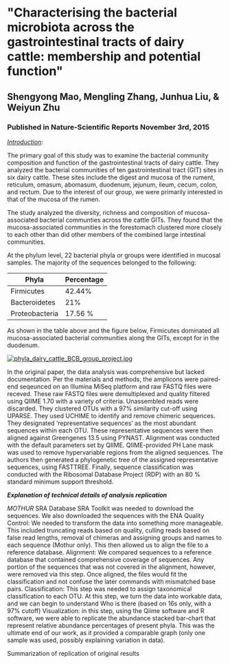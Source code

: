 # "Characterising the bacterial microbiota across the gastrointestinal tracts of dairy cattle: membership and potential function"
## Shengyong Mao, Mengling Zhang, Junhua Liu, & Weiyun Zhu
### Published in Nature-Scientific Reports November 3rd, 2015

*<u>Introduction</u>*:

The primary goal of this study was to examine the bacterial community composition and function of the gastrointestinal tracts of dairy cattle. They analyzed the bacterial communities of ten gastrointestinal tract (GIT) sites in six dairy cattle. These sites include the digest and mucosa of the rument, reticulum, omasum, abomasum, duodenum, jejunum, ileum, cecum, colon, and rectum. Due to the interest of our group, we were primarily interested in that of the mucosa of the rumen. 

The study analyzed the diversity, richness and composition of mucosa-associated bacterial communties across the cattle GITs. They found that the mucosa-associated communities in the forestomach clustered more closely to each other than did other members of the combined large intestinal communities. 

At the phylum level, 22 bacterial phyla or groups were identified in mucosal samples. The majority of the sequences belonged to the following:

|      Phyla     | Percentage |
| ---------------|------------|
|     Firmicutes |   42.44%   |
|  Bacteroidetes |   21%      |
| Proteobacteria |   17.56 %  |

As shown in the table above and the figure below, Firmicutes dominated all mucosa-associated bacterial communities along the GITs, except for in the duodenum. 

[![phyla_dairy_cattle_BCB_group_project.jpg](https://s7.postimg.org/5mac9v1sr/phyla_dairy_cattle_BCB_group_project.jpg)](https://postimg.org/image/ki8vhgd7b/)

In the original paper, the data analysis was comprehensive but lacked documentation. Per the materials and methods, the amplicons were paired-end seqeunced on an Illumina MiSeq platform and raw FASTQ files were receved. These raw FASTQ files were demultiplexed and quality filtered using QIIME 1.70 with a variety of criteria. Unassembled reads were discarded. They clustered OTUs with a 97% similarity cut-off using UPARSE. They used UCHIME to identify and remove chimeric sequences. They designated ‘representative sequences’ as the most abundant sequences within each OTU. These representative sequences were then aligned against Greengenes 13.5 using PYNAST. Alignment was conducted with the default parameters set by QIIME. QIIME-provided PH Lane mask was used to remove hypervariable regions from the aligned sequences. The authors then generated a phylogenetic tree of the assigned representative sequences, using FASTTREE. Finally, sequence classification was conducted with the Ribosomal Database Project (RDP) with an 80 % standard minimum support threshold. 

**<i>Explanation of technical details of analysis replication**</i>

*MOTHUR*
SRA Database
SRA Toolkit was needed to download the sequences. We also downloaded the sequences with the ENA 
Quality Control: We needed to transform the data into something more manageable. This included truncating reads based on quality, culling reads based on false read lengths, removal of chimeras and assigning groups and names to each sequence (Mothur only). This then allowed us to align the file to a reference database.
Alignment: We compared sequences to a reference database that contained comprehensive coverage of sequences. Any portion of the sequences that was not covered in the alignment, however, were removed via this step. Once aligned, the files would fit the classification and not confuse the later commands with mismatched base pairs.
Classification: This step was needed to assign taxonomical classification to each OTU. At this step, we turn the data into workable data, and we can begin to understand Who is there (based on 16s only, with a 97% cutoff)
Visualization: in this step, using the Qiime software and R software, we were able to replicate the abundance stacked bar-chart that represent relative abundance percentages of present phyla. This was the ultimate end of our work, as it provided a comparable graph (only one sample was used, possibly explaining variation in data).



Summarization of replication of original results

